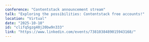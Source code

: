 ```yaml
---
conference: "Contentstack announcement stream"
talk: "Exploring the possibilities: Contentstack free accounts!"
location: "Virtual"
date: "2025-10-10"
id: "clifq5gzg40j20bw9n333"
link: "https://www.linkedin.com/events/7381038489015943168/"
---
```


